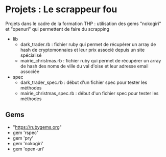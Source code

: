 
# Projets : Le scrappeur fou

Projets dans le cadre de la formation THP : utilisation des gems "nokogiri" et "openuri" qui permettent de faire du scrapping

- lib 
    - dark_trader.rb : fichier ruby qui permet de récupérer un array de hash de cryptomonnaies et leur prix associé depuis un site spécialisé
    - mairie_christmas.rb : fichier ruby qui permet de récupérer un array de hash des noms de ville du val d'oise et leur adresse email associée
-  spec
    - dark_trader_spec.rb : début d'un fichier spec pour tester les méthodes
    - mairie_christmas_spec.rb : début d'un fichier spec pour tester les méthodes


## Gems

 - "https://rubygems.org"
 - gem 'rspec'
 - gem 'pry'
 - gem 'nokogiri'       
 - gem 'open-uri'